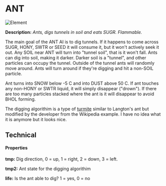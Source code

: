 # ANT

![Element](https://i.imgur.com/7Q3jdLw.gif)

**Description:**  *Ants, digs tunnels in soil and eats SUGR. Flammable.*

The main goal of the ANT AI is to dig tunnels. If it happens to come across SUGR, HONY, SWTR or SEED it will consume it, but it won't actively seek it out. Any SOIL near ANT will turn into "tunnel soil", that is it won't fall. Ants can dig into soil, making it darker. Darker soil is a "tunnel", and other particles can occupy the tunnel. Outside of the tunnel ants will randomly move around. Ants will turn around if they're digging and hit a non-SOIL particle.

Ant turns into SNOW below -5 C and into DUST above 50 C. If ant touches any non-HONY or SWTR liquid, it will simply disappear ("drown"). If there are too many particles stacked where the ant is it will disappear to avoid BHOL forming. 

The digging algorithim is a type of [turmite](https://en.wikipedia.org/wiki/Turmite) similar to Langton's ant but modified by the developer from the Wikipedia example. I have no idea what it is anymore but it looks nice.

## Technical
#### Properties
**tmp:** Dig direction, 0 = up, 1 = right, 2 = down, 3 = left.

**tmp2:** Ant state for the digging algorithim

**life:** Is the ant able to dig? 1 = yes, 0 = no